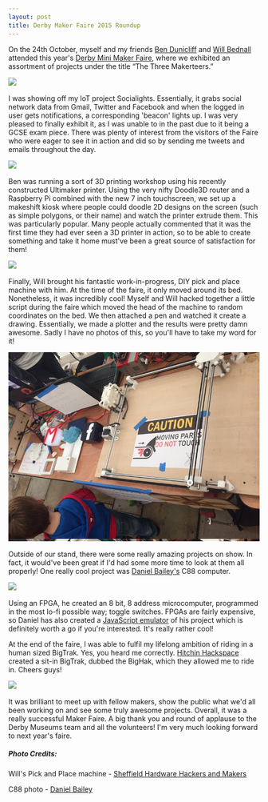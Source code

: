 ```yaml
---
layout: post
title: Derby Maker Faire 2015 Roundup
---
```


On the 24th October, myself and my friends [Ben Dunicliff](https://twitter.com/Ben0738) and [Will Bednall](https://twitter.com/WBednall) attended this year's [Derby Mini Maker Faire](https://twitter.com/MakerFaireDERBY), where we exhibited an assortment of projects under the title “The Three Makerteers.”

![](https://pbs.twimg.com/media/CSEofb7XAAA7K-l.jpg)

I was showing off my IoT project Socialights. Essentially, it grabs social network data from Gmail, Twitter and Facebook and when the logged in user gets notifications, a corresponding 'beacon' lights up. I was very pleased to finally exhibit it, as I was unable to in the past due to it being a GCSE exam piece. There was plenty of interest from the visitors of the Faire who were eager to see it in action and did so by sending me tweets and emails throughout the day. 

![](https://pbs.twimg.com/media/CRs72GVXAAAq1o4.jpg)

Ben was running a sort of 3D printing workshop using his recently constructed Ultimaker printer. Using the very nifty Doodle3D router and a Raspberry Pi combined with the new 7 inch touchscreen, we set up a makeshift kiosk where people could doodle 2D designs on the screen (such as simple polygons, or their name) and watch the printer extrude them. This was particularly popular. Many people actually commented that it was the first time they had ever seen a 3D printer in action, so to be able to create something and take it home must've been a great source of satisfaction for them!

![](https://pbs.twimg.com/media/CSExbrLWUAA8jmf.jpg)

Finally, Will brought his fantastic work-in-progress, DIY pick and place machine with him. At the time of the faire, it only moved around its bed. Nonetheless, it was incredibly cool! Myself and Will hacked together a little script during the faire which moved the head of the machine to random coordinates on the bed. We then attached a pen and watched it create a drawing. Essentially, we made a plotter and the results were pretty damn awesome. Sadly I have no photos of this, so you'll have to take my word for it!

![](/public/images/pandp.jpg)

Outside of our stand, there were some really amazing projects on show. In fact, it would've been great if I'd had some more time to look at them all properly! One really cool project was [Daniel Bailey's](https://twitter.com/danieljabailey) C88 computer.

![](https://pbs.twimg.com/media/CQFqLV1WUAANb8x.jpg)

Using an FPGA, he created an 8 bit, 8 address microcomputer, programmed in the most lo-fi possible way; toggle switches. FPGAs are fairly expensive, so Daniel has also created a [JavaScript emulator](http://danieljabailey.github.io/c88-js/) of his project which is definitely worth a go if you're interested. It's really rather cool!

At the end of the faire, I was able to fulfil my lifelong ambition of riding in a human sized BigTrak. Yes, you heard me correctly. [Hitchin Hackspace](https://twitter.com/HackHitchin) created a sit-in BigTrak, dubbed the BigHak, which they allowed me to ride in. Cheers guys!

![](https://pbs.twimg.com/media/CSHhLnmXAAQ6esd.jpg)

It was brilliant to meet up with fellow makers, show the public what we'd all been working on and see some truly awesome projects. Overall, it was a really successful Maker Faire. A big thank you and round of applause to the Derby Museums team and all the volunteers! I'm very much looking forward to next year's faire.

##### Photo Credits:
Will's Pick and Place machine - [Sheffield Hardware Hackers and Makers](http://www.sheffieldhardwarehackers.org.uk/wordpress/0)

C88 photo - [Daniel Bailey](http://bitofahack.com/)

